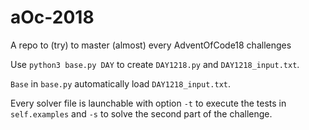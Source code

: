 # aOc-2018
A repo to (try) to master (almost) every AdventOfCode18 challenges

Use `python3 base.py DAY` to create `DAY1218.py` and `DAY1218_input.txt`.

`Base` in `base.py` automatically load `DAY1218_input.txt`.

Every solver file is launchable with option `-t` to execute the tests in `self.examples` and `-s` to solve the second part of the challenge.
